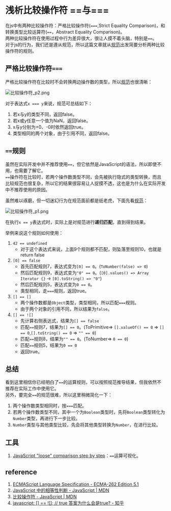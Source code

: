 # 浅析比较操作符 ==与===

在js中有两种比较操作符：严格比较操作符(`===`,Strict Equality Comparison)，和转换类型比较运算符(`==`，Abstract Equality Comparison)。  
两种比较操作符在使用过程中行为差异很大，很让人摸不着头脑，特别是`==`。  
对于js的行为，我们还是遵从规范，所以这篇文章就从[规范](https://www.ecma-international.org/ecma-262/9.0/#sec-abstract-equality-comparison)出发简要分析两种比较操作符的规则。

## 严格比较操作符`===`

严格比较操作符在比较时不会转换两边操作数的类型，所以[规范](https://www.ecma-international.org/ecma-262/9.0/#sec-strict-equality-comparison)也很清晰：

![比较操作符_p2.png](https://i.loli.net/2019/12/17/JKAxXdONz9Gh2gm.png)

对于表达式`x === y`来说，规范可总结如下：

1. 若x与y的类型不同，返回false。
2. 若x或y任意一个值为NaN，返回false。
3. x与y分别为+0、-0时依然返回true。
4. 类型相同的两个对象，由于引用不同，返回false。

## `==`规则

虽然在实际开发中并不推荐使用`==`，但它依然是JavaScript的语法，所以即使不用，也需要了解它。  
`==`操作符在比较时，若两个操作数类型不同，会先被执行隐式的类型转换，而且比较规范也很复杂，所以它的结果很容易让人捉摸不透，这也是为什么在实际开发中不推荐使用的原因。

虽然难以琢磨，但一切迷幻行为在规范面前都是纸老虎，下面先看[规范](https://www.ecma-international.org/ecma-262/9.0/#sec-abstract-equality-comparison)：

![比较操作符_p1.png](https://i.loli.net/2019/12/16/tQJhubWS4T1VjOK.png)

在执行`x == y`表达式时，实际上是对规范进行**递归匹配**，直到得到结果。

举例来说这个规则如何使用：

1. `42 == undefined`
    - 对于这个表达式来说，上面9个规则都不匹配，则坠落至规则10，也就是return false
2. `[0] == false`
    - 首先匹配规则7，表达式变为`[0] == 0`。(`ToNumber(false) => 0`)
    - 然后匹配规则9，表达式变为`"0" == 0`。(`[0].values() => Array Iterator {}` -> `[0].toString() => "0"`)
    - 然后匹配规则5，表达式变为`0 == 0`。
    - 类型相同，走`===`规则，返回true。
3. `[] == []`
    - 两个操作数都是`Object`类型，类型相同，所以匹配`===`规则。
    - 由于两个对象的引用不同，所以结果为`false`。
4. `[] == ![]`
    - 先计算右侧表达式，结果为`[] == false`
    - 匹配`==`规则7，结果为`[] == 0`。(ToPrimitive=> `[].valueOf() == 0` => `[] == 0`,`[].toString() == 0` => `"" == 0`)
    - 匹配`==`规则8，结果为`"" == 0`。(ToNumber=> `0 == 0`)
    - 匹配`==`规则5，结果为`0 == 0`
    - 返回true。

## 总结

看到这里相信你已经明白了`==`的运算规则，可以按照规范推导结果，但我依然不推荐在实际工作中使用它。  
另外，要完全`==`的规范很难，所以这里稍微简化一下：

1. 两个操作数类型相同时，按`===`匹配。
2. 若两个操作数类型不同，其中一个为`Boolean`类型时，先将`Boolean`类型转化为`Number`类型，再进行下一步比较。
3. `Number`类型与其他类型比较，先会将其他类型转换为`Number`，在进行比较。

## 工具

1. [JavaScript "loose" comparison step by step](https://felix-kling.de/js-loose-comparison/)：`==`运算可视化。

## reference

1. [ECMAScript Language Specification - ECMA-262 Edition 5.1](http://www.ecma-international.org/ecma-262/5.1/#sec-11.9.3)
2. [JavaScript 中的相等性判断 - JavaScript | MDN](https://developer.mozilla.org/zh-CN/docs/Web/JavaScript/Equality_comparisons_and_sameness)
3. [比较操作符 - JavaScript | MDN](https://developer.mozilla.org/zh-CN/docs/Web/JavaScript/Reference/Operators/Comparison_Operators)
4. [javascript: [] == ![]; // true 答案为什么会是true? - 知乎](https://www.zhihu.com/question/29615998)
